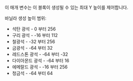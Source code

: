 이 매개 변수는 이 블록이 생성될 수 있는 최대 Y 높이를 제어합니다.

바닐라 생성 높이 범위:
* 석탄 광석 - 0 부터 256
* 구리 광석 - -16 부터 112
* 철광석 - -32 부터 256
* 금광석 - -64 부터 32
* 레드스톤 광석 - -64 부터 -32
* 다이아몬드 광석 - -64 부터 16
* 에메랄드 광석 - -16 부터 256
* 청금석 - -64 부터 64